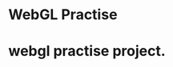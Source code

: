 # WebGL Practise #
<strong>webgl practise project.</strong>
===================================================
